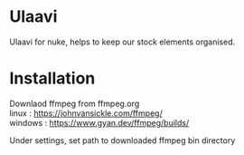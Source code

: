 # Ulaavi
Ulaavi for nuke, helps to keep our stock elements organised.

# Installation
Downlaod ffmpeg from ffmpeg.org<br>
linux : https://johnvansickle.com/ffmpeg/ <br>
windows : https://www.gyan.dev/ffmpeg/builds/

Under settings, set path to downloaded ffmpeg bin directory


